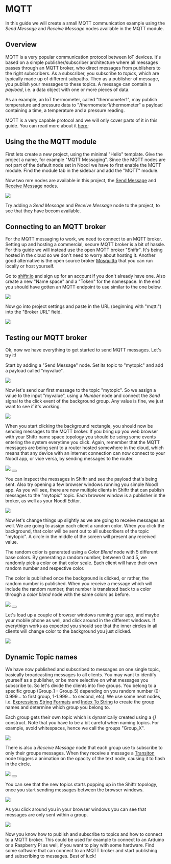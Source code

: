 # MQTT

In this guide we will create a small MQTT communication example using the *Send Message* and *Receive Message* nodes available in the MQTT module.

## Overview

MQTT is a very popular communication protocol between IoT devices. It's based on a simple publisher/subscriber architecture where all messages passes through an MQTT broker, who direct messages from publishers to the right subscribers. As a subscriber, you subscribe to *topics*, which are typically made up of different subpaths. Then as a publisher of message, you publish your messages to these topics. A message can contain a *payload*, i.e. a data object with one or more pieces of data.

As an example, an IoT thermometer, called "thermometer1", may publish temperature and pressure data to "/thermometer1/thermometer" a payload containing a time, a temperature and a pressure reading.

MQTT is a very capable protocol and we will only cover parts of it in this guide. You can read more about it [here](https://en.wikipedia.org/wiki/MQTT);

## Using the the MQTT module

First lets create a new project, using the minimal "Hello" template. Give the project a name, for example "MQTT Messaging".
Since the MQTT nodes are not part of the default node set in Noodl we have to first enable the MQTT module. Find the module tab in the sidebar and add the "MQTT" module.

Now two mre nodes are available in this project, the [Send Message](modules/mqtt/send-message.md) and [Receive Message](modules/mqtt/receive-message.md) nodes.

<div class="ndl-images">
    <img src="/modules/mqtt/mqtt-guide-img/mqtt-guide1.png" class="ndl-image medium"></img>  
</div>

Try adding a *Send Message* and *Receive Message* node to the project, to see that they have becom available.

## Connecting to an MQTT broker
For the MQTT messaging to work, we need to connect to an MQTT broker. Setting up and hosting a commercial, secure MQTT broker is a bit of hassle. For this guide we will instead use the open MQTT broker "Shiftr". It's being hosted in the cloud so we don't need to worry about hosting it. Another good alternative is the open source broker [Mosquitto](https://mosquitto.org/) that you can run locally or host yourself. 

Go to [shiftr.io](http://shiftr.io) and sign up for an account if you don't already have one. Also create a new "Name space" and a "Token" for the namespace. In the end you should have gotten an MQTT endpoint to use similar to the one below.

<div class="ndl-images">
    <img src="/modules/mqtt/mqtt-guide-img/mqtt-guide2.png" class="ndl-image medium"></img>  
</div>

Now go into project settings and paste in the URL (beginning with "mqtt:") into the "Broker URL" field.

<div class="ndl-images">
    <img src="/modules/mqtt/mqtt-guide-img/mqtt-guide3.png" class="ndl-image medium"></img>  
</div>

## Testing our MQTT broker
Ok, now we have everything to get started to send MQTT messages. Let's try it!

Start by adding a "Send Message" node. Set its topic to "mytopic" and add a payload called "myvalue".

<div class="ndl-images">
    <img src="/modules/mqtt/mqtt-guide-img/mqtt-guide4.png" class="ndl-image medium"></img>  
</div>

Now let's send our first message to the topic "mytopic". So we assign a value to the input "myvalue", using a *Number* node and connect the *Send* signal to the click event of the background group. Any value is fine, we just want to see if it's working.

<div class="ndl-images">
    <img src="/modules/mqtt/mqtt-guide-img/mqtt-guide5.png" class="ndl-image medium"></img> 
</div>

When you start clicking the background rectangle, you should now be sending messages to the MQTT broker. If you bring up you web browser with your Shiftr name space topology you should be seing some events entering the system everytime you click. Again, remember that the MQTT messages are being sent to a router hosted somewhere in the cloud, which means that any device with an internet connection can now connect to your Noodl app, or vice versa, by sending messages to the router.

<div class="ndl-images">
    <img src="/modules/mqtt/mqtt-guide-img/mqtt-guide6.gif" class="ndl-image medium"></img>
    <button class="ndl-copy-nodes-button" onClick='copyJsonToClipboard({"nodes":[{"id":"3b093066-8241-2d44-8430-07b7e37b6977","type":"Group","x":177,"y":141.5,"parameters":{"backgroundColor":"#FFFFFF"},"ports":[],"children":[{"id":"ada2b412-3417-a23c-b4c2-86a5dfa1d480","type":"Text","x":197,"y":223.5,"parameters":{"sizeMode":"contentSize","alignX":"center","alignY":"center","text":"Hello","color":"#171717","fontFamily":"Arial","position":"absolute","fontSize":{"value":30,"unit":"px"}},"ports":[],"children":[]}]},{"id":"f95cf4c6-2ad9-c84b-882d-865d015193c0","type":"Send Message","x":-30.5,"y":139,"parameters":{"topic":"mytopic","payload":"myvalue"},"ports":[],"children":[]},{"id":"fb4aa28a-06fc-6b1b-128c-78cb989e1455","type":"Number","x":191.5,"y":298,"parameters":{"value":25},"ports":[],"children":[]}],"connections":[{"fromId":"3b093066-8241-2d44-8430-07b7e37b6977","fromProperty":"onClick","toId":"f95cf4c6-2ad9-c84b-882d-865d015193c0","toProperty":"Send"},{"fromId":"fb4aa28a-06fc-6b1b-128c-78cb989e1455","fromProperty":"savedValue","toId":"f95cf4c6-2ad9-c84b-882d-865d015193c0","toProperty":"payload-myvalue"}]})'></button>
</div>

You can inspect the messages in Shiftr and see the payload that's being sent. Also try opening a few browser windows running you simple Noodl app. As you will see, there are now multiple clients in Shiftr that can publish messages to the "mytopic" topic. Each browser window is a publisher in the broker, as well as your Noodl Editor.

<div class="ndl-images">
    <img src="/modules/mqtt/mqtt-guide-img/mqtt-guide7.png" class="ndl-image medium"></img>  
</div>

Now let's change things up slightly as we are going to receive messages as well. We are going to assign each client a random color. When you click the background, that color will be sent out to all subscribers of the topic "mytopic". A circle in the middle of the screen will present any received value.

The random color is generated using a *Color Blend* node with 5 different base colors. By generating a random number, between 0 and 5, we randomly pick a color on that color scale. Each client will have their own random number and respective color.

The color is published once the background is clicked, or rather, the random number is published. When you receive a message which will include the random number, that number is translated back to a color through a *color blend* node with the same colors as before.

<div class="ndl-images">
    <img src="/modules/mqtt/mqtt-guide-img/mqtt-guide8.png" class="ndl-image medium"></img>
    <button class="ndl-copy-nodes-button" onClick='copyJsonToClipboard({"nodes":[{"id":"6643149e-ba94-b26f-bc40-80b79bfc01cf","type":"Group","x":177,"y":141.5,"parameters":{"backgroundColor":"#FFFFFF"},"ports":[],"children":[{"id":"daadd5d9-073e-c3e7-0d4d-f5ec6ddcf190","type":"Circle","x":197,"y":243.5,"parameters":{"size":200,"position":"absolute","alignY":"center","alignX":"center","strokeEnabled":true,"strokeWidth":5,"strokeColor":"#FFFFFF"},"ports":[],"children":[]}]},{"id":"6c0a2207-03bd-835f-83a3-834b5a9548eb","type":"Send Message","x":-39.46794686634766,"y":12.167608604511884,"parameters":{"topic":"mytopic","payload":"myvalue"},"ports":[],"children":[]},{"id":"00f5506c-2a41-7c97-d1ec-4c1f17f83542","type":"Expression","x":334.05517426052154,"y":-157.0598440470801,"parameters":{"expression":"random()*5"},"ports":[],"children":[]},{"id":"00f617a2-baf5-5e99-e1ac-714af2f765cf","type":"Receive Message","x":366.07566421792484,"y":486.0503305263981,"parameters":{"topic":"mytopic","payload":"myvalue"},"ports":[],"children":[]},{"id":"9888cd86-341e-cc47-62d0-aa18095daa2a","type":"Color Blend","x":399.4325313988179,"y":17.225848316195083,"parameters":{"color 0":"#000000","color 1":"#A7A04A","color 2":"#E8423A","color 3":"#C6C6C6","color 4":"#006394"},"ports":[],"children":[]},{"id":"f82c3bf5-127e-6eba-20f1-397c8fd0b114","type":"Color Blend","x":387.8845576559488,"y":321.32249021174806,"parameters":{"color 0":"#000000","color 1":"#A7A04A","color 2":"#E8423A","color 3":"#C6C6C6","color 4":"#006394"},"ports":[],"children":[]}],"connections":[{"fromId":"6643149e-ba94-b26f-bc40-80b79bfc01cf","fromProperty":"onClick","toId":"6c0a2207-03bd-835f-83a3-834b5a9548eb","toProperty":"Send"},{"fromId":"00f5506c-2a41-7c97-d1ec-4c1f17f83542","fromProperty":"result","toId":"6c0a2207-03bd-835f-83a3-834b5a9548eb","toProperty":"payload-myvalue"},{"fromId":"00f5506c-2a41-7c97-d1ec-4c1f17f83542","fromProperty":"result","toId":"9888cd86-341e-cc47-62d0-aa18095daa2a","toProperty":"blendValue"},{"fromId":"9888cd86-341e-cc47-62d0-aa18095daa2a","fromProperty":"result","toId":"6643149e-ba94-b26f-bc40-80b79bfc01cf","toProperty":"backgroundColor"},{"fromId":"00f617a2-baf5-5e99-e1ac-714af2f765cf","fromProperty":"payload-myvalue","toId":"f82c3bf5-127e-6eba-20f1-397c8fd0b114","toProperty":"blendValue"},{"fromId":"f82c3bf5-127e-6eba-20f1-397c8fd0b114","fromProperty":"result","toId":"daadd5d9-073e-c3e7-0d4d-f5ec6ddcf190","toProperty":"fillColor"}]})'></button>
</div>

Let's load up a couple of browser windows running your app, and maybe your mobile phone as well, and click around in the different windows. If everythign works as expected you should see that the inner circles in all clients will change color to the background you just clicked.

<div class="ndl-images">
    <img src="/modules/mqtt/mqtt-guide-img/mqtt-guide9.gif" class="ndl-image medium"></img>  
</div>

## Dynamic Topic names
We have now published and subscribed to messages on one single topic, basically broadcasting messages to all clients. You may want to identify yourself as a publisher, or be more selective on what messages you subscribe to. So let's divide the clients into five groups. You belong to a specific group (Group_1 - Group_5) depending on you random number (0-0.999... to first group, 1-1.999... to second, etc). We use some neat nodes, i.e. [Expressions](nodes/standard/expression.md),[String Formats](nodes/standard/string-format.md) and [Index To String](nodes/standard/index-to-string.md) to create the group names and determine which group you belong to. 

Each group gets their own topic which is dynamically created using a *{}* construct. Note that you have to be a bit careful when naming topics. For example, avoid whitespaces, hence we call the groups "Group_X".

<div class="ndl-images">
    <img src="/modules/mqtt/mqtt-guide-img/mqtt-guide10.png" class="ndl-image medium"></img>  
</div>

There is also a *Receive Message* node that each group use to subscribe to only their groups messages. When they receive a message a [Transiton](nodes/standard/transition.md) node triggers a animation on the opacity of the text node, causing it to flash in the circle.

 <div class="ndl-images">
    <img src="/modules/mqtt/mqtt-guide-img/mqtt-guide11.png" class="ndl-image large"></img>
    <button class="ndl-copy-nodes-button" onClick='copyJsonToClipboard({"nodes":[{"id":"a961fe46-7861-9cd8-9d32-7eb2cfdccdbc","type":"Group","x":177,"y":141.5,"parameters":{"backgroundColor":"#FFFFFF"},"ports":[],"children":[{"id":"986da408-b8ff-c64c-efd1-2931f14e31e1","type":"Text","x":197,"y":243.5,"parameters":{"sizeMode":"contentSize","alignX":"center","fontSize":{"value":20,"unit":"px"},"fontFamily":"Helvetica","color":"#FFFFFF","marginTop":{"value":10,"unit":"px"}},"ports":[],"children":[]},{"id":"d6edd70a-aab6-bfa4-ff82-00878a4db77f","type":"Circle","x":197,"y":325.5,"parameters":{"size":200,"position":"absolute","alignY":"center","alignX":"center","strokeEnabled":true,"strokeWidth":5,"strokeColor":"#FFFFFF"},"ports":[],"children":[]},{"id":"1d1686ca-4d5f-b37c-6a22-400bffc1e179","type":"Text","label":"Text","x":197,"y":407.5,"parameters":{"position":"absolute","sizeMode":"contentSize","alignX":"center","alignY":"center","text":"","fontFamily":"Helvetica","fontSize":{"value":20,"unit":"px"},"color":"#FFFFFF"},"ports":[],"children":[]}]},{"id":"3b7e73f7-dfe5-28cb-4d7e-9d0afecc48ad","type":"Send Message","x":-99.46151025686125,"y":153.3218874905391,"parameters":{"topic":"mytopic","payload":"myvalue"},"ports":[],"children":[]},{"id":"b540b1ea-05a8-7977-2373-8904630a69e3","type":"Expression","x":258.55835369159354,"y":-85.4680314386139,"parameters":{"expression":"random()*5"},"ports":[],"children":[]},{"id":"0058cac0-940e-9b2a-481d-6cb26d8d2a24","type":"Receive Message","x":588.2558620795669,"y":323.1620374217247,"parameters":{"topic":"mytopic","payload":"myvalue","enabled":true},"ports":[],"children":[]},{"id":"c428146e-5701-dc82-551c-eae4971cd0a1","type":"Color Blend","x":399.4325313988179,"y":17.225848316195083,"parameters":{"color 0":"#000000","color 1":"#A7A04A","color 2":"#E8423A","color 3":"#C6C6C6","color 4":"#006394"},"ports":[],"children":[]},{"id":"4a2bcae5-d62c-0d79-b6e5-cae995fe6e01","type":"Color Blend","x":399.0706330517986,"y":331.88202000987104,"parameters":{"color 0":"#000000","color 1":"#A7A04A","color 2":"#E8423A","color 3":"#C6C6C6","color 4":"#006394"},"ports":[],"children":[]},{"id":"5c4cc0ea-720a-e042-9214-28a4fd4e343a","type":"Receive Message","x":-102.71153493076321,"y":289.6270849236503,"parameters":{"topic":"{mygroup}/message","payload":"text"},"ports":[],"children":[]},{"id":"25a3bbc9-a0a3-3a1f-d0dc-3120127352a5","type":"String Selector","x":-107.85891325999646,"y":-340.16310128056824,"parameters":{"input 0":"Group_1","input 1":"Group_2","input 2":"Group_3","input 3":"Group_4","input 4":"Group_5"},"ports":[],"children":[]},{"id":"b298ebae-1c7a-427d-76ee-5811dd697dd7","type":"Expression","x":387.0563061618897,"y":-256.65160955180494,"parameters":{"expression":"floor(x)"},"ports":[],"children":[]},{"id":"f2ae905b-d3f8-684e-5047-f9e756ba2c83","type":"Send Message","x":-101.5613422950648,"y":-88.57450240625224,"parameters":{"topic":"{mygroup}/message","payload":"text"},"ports":[],"children":[]},{"id":"3bbebb1a-0fa1-d7dd-0b32-5251c7ee7c0a","type":"Transition","x":-99.76801957568031,"y":450.15483129178,"parameters":{"targetValue":0,"overrideCurrentValue.value":1,"duration":2000},"ports":[],"children":[]},{"id":"3a17439c-2747-cad3-69df-cb71063a8c40","type":"String Format","x":-418.01393979063266,"y":-88.14376143188795,"parameters":{"format":"{x} rulez!"},"ports":[],"children":[]}],"connections":[{"fromId":"a961fe46-7861-9cd8-9d32-7eb2cfdccdbc","fromProperty":"onClick","toId":"3b7e73f7-dfe5-28cb-4d7e-9d0afecc48ad","toProperty":"Send"},{"fromId":"b540b1ea-05a8-7977-2373-8904630a69e3","fromProperty":"result","toId":"3b7e73f7-dfe5-28cb-4d7e-9d0afecc48ad","toProperty":"payload-myvalue"},{"fromId":"b540b1ea-05a8-7977-2373-8904630a69e3","fromProperty":"result","toId":"c428146e-5701-dc82-551c-eae4971cd0a1","toProperty":"blendValue"},{"fromId":"c428146e-5701-dc82-551c-eae4971cd0a1","fromProperty":"result","toId":"a961fe46-7861-9cd8-9d32-7eb2cfdccdbc","toProperty":"backgroundColor"},{"fromId":"0058cac0-940e-9b2a-481d-6cb26d8d2a24","fromProperty":"payload-myvalue","toId":"4a2bcae5-d62c-0d79-b6e5-cae995fe6e01","toProperty":"blendValue"},{"fromId":"4a2bcae5-d62c-0d79-b6e5-cae995fe6e01","fromProperty":"result","toId":"d6edd70a-aab6-bfa4-ff82-00878a4db77f","toProperty":"fillColor"},{"fromId":"5c4cc0ea-720a-e042-9214-28a4fd4e343a","fromProperty":"payload-text","toId":"1d1686ca-4d5f-b37c-6a22-400bffc1e179","toProperty":"text"},{"fromId":"b540b1ea-05a8-7977-2373-8904630a69e3","fromProperty":"result","toId":"b298ebae-1c7a-427d-76ee-5811dd697dd7","toProperty":"x"},{"fromId":"b298ebae-1c7a-427d-76ee-5811dd697dd7","fromProperty":"result","toId":"25a3bbc9-a0a3-3a1f-d0dc-3120127352a5","toProperty":"index"},{"fromId":"25a3bbc9-a0a3-3a1f-d0dc-3120127352a5","fromProperty":"currentValue","toId":"986da408-b8ff-c64c-efd1-2931f14e31e1","toProperty":"text"},{"fromId":"25a3bbc9-a0a3-3a1f-d0dc-3120127352a5","fromProperty":"currentValue","toId":"5c4cc0ea-720a-e042-9214-28a4fd4e343a","toProperty":"topic-mygroup"},{"fromId":"25a3bbc9-a0a3-3a1f-d0dc-3120127352a5","fromProperty":"currentValue","toId":"f2ae905b-d3f8-684e-5047-f9e756ba2c83","toProperty":"topic-mygroup"},{"fromId":"a961fe46-7861-9cd8-9d32-7eb2cfdccdbc","fromProperty":"onClick","toId":"f2ae905b-d3f8-684e-5047-f9e756ba2c83","toProperty":"Send"},{"fromId":"3bbebb1a-0fa1-d7dd-0b32-5251c7ee7c0a","fromProperty":"currentValue","toId":"1d1686ca-4d5f-b37c-6a22-400bffc1e179","toProperty":"opacity"},{"fromId":"5c4cc0ea-720a-e042-9214-28a4fd4e343a","fromProperty":"messageReceived","toId":"3bbebb1a-0fa1-d7dd-0b32-5251c7ee7c0a","toProperty":"overrideCurrentValue.do"},{"fromId":"25a3bbc9-a0a3-3a1f-d0dc-3120127352a5","fromProperty":"currentValue","toId":"3a17439c-2747-cad3-69df-cb71063a8c40","toProperty":"x"},{"fromId":"3a17439c-2747-cad3-69df-cb71063a8c40","fromProperty":"formatted","toId":"f2ae905b-d3f8-684e-5047-f9e756ba2c83","toProperty":"payload-text"}]})'></button>
</div>

You can see that the new topics starts popping up in the Shiftr topology, once you start sending messages between the browser windows.

<div class="ndl-images">
    <img src="/modules/mqtt/mqtt-guide-img/mqtt-guide12.png" class="ndl-image medium"></img>  
</div>

As you click around you in your browser windows you can see that messages are only sent within a group.

<div class="ndl-images">
    <img src="/modules/mqtt/mqtt-guide-img/mqtt-guide13.gif" class="ndl-image medium"></img>  
</div>

Now you know how to publish and subscribe to topics and how to connect to a MQTT broker. This could be used for example to connect to an Arduino or a Raspberry Pi as well, if you want to play with some hardware. Find some software that can connect to an MQTT broker and start publishing and subscribing to messages. Best of luck!



